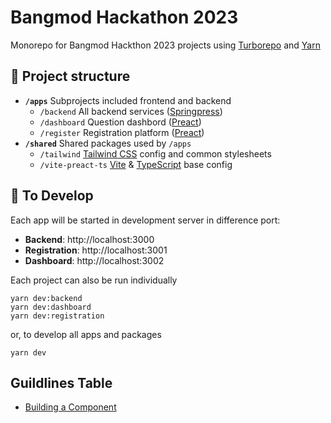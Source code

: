 # Bangmod Hackathon 2023

Monorepo for Bangmod Hackthon 2023 projects using [Turborepo](https://turborepo.org/) and [Yarn](https://yarnpkg.com/)

## 📄 Project structure

- **`/apps`** Subprojects included frontend and backend
  - `/backend` All backend services ([Springpress](https://github.com/vectier/springpress))
  - `/dashboard` Question dashbord ([Preact](https://preactjs.com/))
  - `/register` Registration platform ([Preact](https://preactjs.com/))
- **`/shared`** Shared packages used by `/apps`
  - `/tailwind` [Tailwind CSS](https://tailwindcss.com/) config and common stylesheets
  - `/vite-preact-ts` [Vite](https://vitejs.dev/) & [TypeScript](https://www.typescriptlang.org/) base config

## 🔧 To Develop

Each app will be started in development server in difference port:

- **Backend**: http://localhost:3000
- **Registration**: http://localhost:3001
- **Dashboard**: http://localhost:3002

Each project can also be run individually

```
yarn dev:backend
yarn dev:dashboard
yarn dev:registration
```

or, to develop all apps and packages

```
yarn dev
```

## Guildlines Table

- [Building a Component](.github/guildelines/building-component.md)
